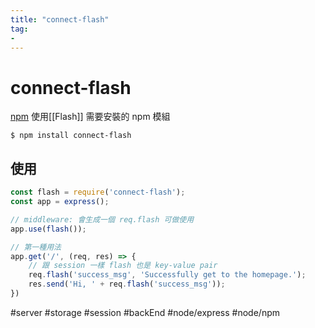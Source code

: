 ```yaml
---
title: "connect-flash"
tag: 
- 
---
```

# connect-flash
[npm](https://www.npmjs.com/package/connect-flash)
使用[[Flash]] 需要安裝的 npm 模組
```shell
$ npm install connect-flash
```

## 使用
```js
const flash = require('connect-flash');
const app = express();

// middleware: 會生成一個 req.flash 可做使用
app.use(flash());	
```

```js
// 第一種用法
app.get('/', (req, res) => {
	// 跟 session 一樣 flash 也是 key-value pair
	req.flash('success_msg', 'Successfully get to the homepage.');
	res.send('Hi, ' + req.flash('success_msg'));
})
```
#server #storage #session
#backEnd #node/express #node/npm